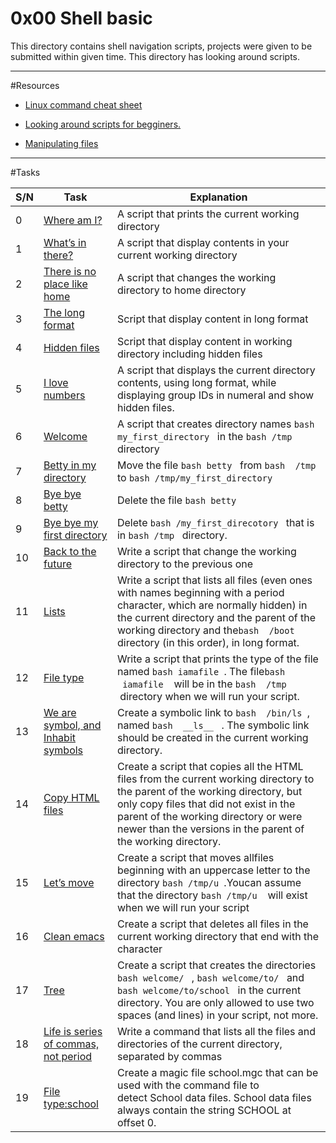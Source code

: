 # 0x00 Shell basic

This directory contains shell navigation scripts, projects were given to be submitted within given time. This directory has looking around scripts.

___

#Resources

* [Linux command cheat sheet](https://www.guru99.com/linux-commands-cheat-sheet.html)

* [Looking around scripts for begginers.](https://www.freecodecamp.org/news/shell-scripting-crash-course-how-to-write-bash-scripts-in-linux/)

* [Manipulating files](https://linuxcommand.org/lc3_lts0050.php)

---

#Tasks

| S/N | Task | Explanation |
|-----|------|-------------|
| 0 | [Where am I?](https://github.com/mboyasteps001/alx-system_engineering-devops/blob/master/0x00-shell_basics/0-current_working_directory) | A script that prints the current working directory |
| 1 | [What’s in there?](https://github.com/mboyasteps001/alx-system_engineering-devops/blob/master/0x00-shell_basics/1-listit) | A script that display contents in your current working directory |
| 2 | [There is no place like home](https://github.com/mboyasteps001/alx-system_engineering-devops/blob/master/0x00-shell_basics/2-bring_me_home) | A script that changes the working directory to home directory |
| 3 | [The long format](https://github.com/mboyasteps001/alx-system_engineering-devops/blob/master/0x00-shell_basics/3-listfiles) | Script that display content in long format |
| 4 | [Hidden files](https://github.com/mboyasteps001/alx-system_engineering-devops/blob/master/0x00-shell_basics/4-listmorefiles) | Script that display content in working directory including hidden files |
| 5 | [I love numbers](https://github.com/mboyasteps001/alx-system_engineering-devops/blob/master/0x00-shell_basics/5-listfilesdigitonly) | A script that displays the current directory contents, using long format, while displaying group IDs in numeral and show hidden files. |
| 6 | [Welcome](https://github.com/mboyasteps001/alx-system_engineering-devops/blob/master/0x00-shell_basics/6-firstdirectory) | A script that creates directory names ```bash my_first_directory ``` in the ```bash /tmp ``` directory |
| 7 | [Betty in my directory](https://github.com/mboyasteps001/alx-system_engineering-devops/blob/master/0x00-shell_basics/7-movethatfile) | Move the file ```bash betty ``` from ```bash  /tmp ``` to ```bash /tmp/my_first_directory ``` |
| 8 | [Bye bye betty](https://github.com/mboyasteps001/alx-system_engineering-devops/blob/master/0x00-shell_basics/8-firstdelete) | Delete the file ```bash betty ``` |
| 9 | [Bye bye my first directory](https://github.com/mboyasteps001/alx-system_engineering-devops/blob/master/0x00-shell_basics/9-firstdirdeletion) | Delete ```bash /my_first_direcotory ``` that is in ```bash /tmp ``` directory. |
| 10 | [Back to the future](https://github.com/mboyasteps001/alx-system_engineering-devops/blob/master/0x00-shell_basics/10-back) | Write a script that change the working directory to the previous one |
| 11 | [Lists](https://github.com/mboyasteps001/alx-system_engineering-devops/blob/master/0x00-shell_basics/11-lists) | Write a script that lists all files (even ones with names beginning with a period character, which are normally hidden) in the current directory and the parent of the working directory and the```bash  /boot  ``` directory (in this order), in long format. |
| 12 | [File type](https://github.com/mboyasteps001/alx-system_engineering-devops/blob/master/0x00-shell_basics/12-file_type) | Write a script that prints the type of the file named ```bash iamafile ```. The file```bash  iamafile ```  will be in the ```bash  /tmp ```  directory when we will run your script. |
| 13 | [We are symbol, and Inhabit symbols](https://github.com/mboyasteps001/alx-system_engineering-devops/blob/master/0x00-shell_basics/13-symbolic_link) | Create a symbolic link to ```bash  /bin/ls ```, named ```bash  __ls__ ``` . The symbolic link should be created in the current working directory. |
| 14 | [Copy HTML files](https://github.com/mboyasteps001/alx-system_engineering-devops/blob/master/0x00-shell_basics/14-copy_html) | Create a script that copies all the HTML files from the current working directory to the parent of the working directory, but only copy files that did not exist in the parent of the working directory or were newer than the versions in the parent of the working directory.
| 15 | [Let’s move](https://github.com/mboyasteps001/alx-system_engineering-devops/blob/master/0x00-shell_basics/100-lets_move) | Create a script that moves allfiles beginning with an uppercase letter to the directory ```bash /tmp/u ```.Youcan assume that the directory ```bash /tmp/u ```  will exist when we will run your script |
| 16 | [Clean emacs](https://github.com/mboyasteps001/alx-system_engineering-devops/blob/master/0x00-shell_basics/101-clean_emacs) | Create a script that deletes all files in the current working directory that end with the character |
| 17 | [Tree](https://github.com/mboyasteps001/alx-system_engineering-devops/blob/master/0x00-shell_basics/102-tree) | Create a script that creates the directories ```bash welcome/ ``` ,  ```bash welcome/to/ ``` and ```bash welcome/to/school ``` in the current directory. You are only allowed to use two spaces (and lines) in your script, not more. |
| 18 | [Life is series of commas, not period](https://github.com/mboyasteps001/alx-system_engineering-devops/blob/master/0x00-shell_basics/103-commas) | Write a command that lists all the files and directories of the current directory, separated by commas |
| 19 | [File type:school](https://github.com/mboyasteps001/alx-system_engineering-devops/blob/master/0x00-shell_basics/school.mgc) | Create a magic file school.mgc that can be used with the command file to detect School data files. School data files always contain the string SCHOOL at offset 0. |  







